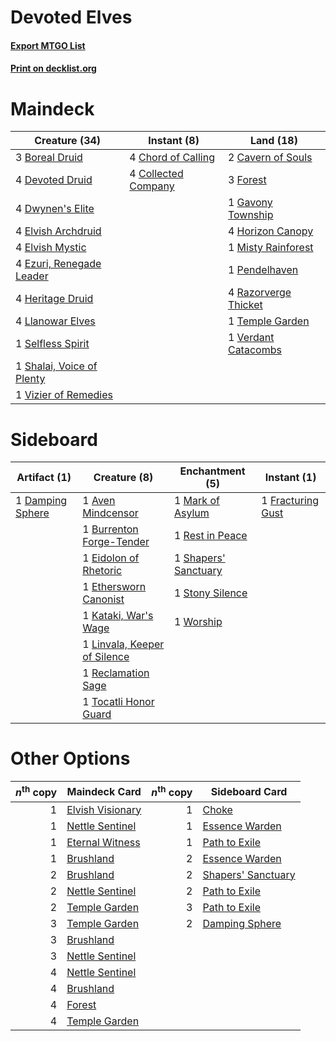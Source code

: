 # Devoted Elves

#### [Export MTGO List](../collection/Devoted%20Elves/Devoted%20Elves.txt)
#### [Print on decklist.org](http://decklist.org/?deckmain=3%09Boreal%20Druid%0A2%09Cavern%20of%20Souls%0A4%09Chord%20of%20Calling%0A4%09Collected%20Company%0A4%09Devoted%20Druid%0A4%09Dwynen's%20Elite%0A4%09Elvish%20Archdruid%0A4%09Elvish%20Mystic%0A4%09Ezuri,%20Renegade%20Leader%0A3%09Forest%0A1%09Gavony%20Township%0A4%09Heritage%20Druid%0A4%09Horizon%20Canopy%0A4%09Llanowar%20Elves%0A1%09Misty%20Rainforest%0A1%09Pendelhaven%0A4%09Razorverge%20Thicket%0A1%09Selfless%20Spirit%0A1%09Shalai,%20Voice%20of%20Plenty%0A1%09Temple%20Garden%0A1%09Verdant%20Catacombs%0A1%09Vizier%20of%20Remedies&deckside=1%09Aven%20Mindcensor%0A1%09Burrenton%20Forge-Tender%0A1%09Damping%20Sphere%0A1%09Eidolon%20of%20Rhetoric%0A1%09Ethersworn%20Canonist%0A1%09Fracturing%20Gust%0A1%09Kataki,%20War's%20Wage%0A1%09Linvala,%20Keeper%20of%20Silence%0A1%09Mark%20of%20Asylum%0A1%09Reclamation%20Sage%0A1%09Rest%20in%20Peace%0A1%09Shapers'%20Sanctuary%0A1%09Stony%20Silence%0A1%09Tocatli%20Honor%20Guard%0A1%09Worship)
# Maindeck

|                                           Creature (34)                                            |                                         Instant (8)                                          |                                           Land (18)                                           |
|----------------------------------------------------------------------------------------------------|----------------------------------------------------------------------------------------------|-----------------------------------------------------------------------------------------------|
|3 [Boreal Druid](http://gatherer.wizards.com/Pages/Card/Details.aspx?multiverseid=121193)           |4 [Chord of Calling](http://gatherer.wizards.com/Pages/Card/Details.aspx?multiverseid=383209) |2 [Cavern of Souls](http://gatherer.wizards.com/Pages/Card/Details.aspx?multiverseid=278058)   |
|4 [Devoted Druid](http://gatherer.wizards.com/Pages/Card/Details.aspx?multiverseid=135500)          |4 [Collected Company](http://gatherer.wizards.com/Pages/Card/Details.aspx?multiverseid=394519)|3 [Forest](http://gatherer.wizards.com/Pages/Card/Details.aspx?multiverseid=439860)            |
|4 [Dwynen's Elite](http://gatherer.wizards.com/Pages/Card/Details.aspx?multiverseid=442739)         |                                                                                              |1 [Gavony Township](http://gatherer.wizards.com/Pages/Card/Details.aspx?multiverseid=233242)   |
|4 [Elvish Archdruid](http://gatherer.wizards.com/Pages/Card/Details.aspx?multiverseid=389498)       |                                                                                              |4 [Horizon Canopy](http://gatherer.wizards.com/Pages/Card/Details.aspx?multiverseid=409571)    |
|4 [Elvish Mystic](http://gatherer.wizards.com/Pages/Card/Details.aspx?multiverseid=389499)          |                                                                                              |1 [Misty Rainforest](http://gatherer.wizards.com/Pages/Card/Details.aspx?multiverseid=405102)  |
|4 [Ezuri, Renegade Leader](http://gatherer.wizards.com/Pages/Card/Details.aspx?multiverseid=389511) |                                                                                              |1 [Pendelhaven](http://gatherer.wizards.com/Pages/Card/Details.aspx?multiverseid=442233)       |
|4 [Heritage Druid](http://gatherer.wizards.com/Pages/Card/Details.aspx?multiverseid=413713)         |                                                                                              |4 [Razorverge Thicket](http://gatherer.wizards.com/Pages/Card/Details.aspx?multiverseid=209407)|
|4 [Llanowar Elves](http://gatherer.wizards.com/Pages/Card/Details.aspx?multiverseid=129626)         |                                                                                              |1 [Temple Garden](http://gatherer.wizards.com/Pages/Card/Details.aspx?multiverseid=405112)     |
|1 [Selfless Spirit](http://gatherer.wizards.com/Pages/Card/Details.aspx?multiverseid=414332)        |                                                                                              |1 [Verdant Catacombs](http://gatherer.wizards.com/Pages/Card/Details.aspx?multiverseid=405113) |
|1 [Shalai, Voice of Plenty](http://gatherer.wizards.com/Pages/Card/Details.aspx?multiverseid=442923)|                                                                                              |                                                                                               |
|1 [Vizier of Remedies](http://gatherer.wizards.com/Pages/Card/Details.aspx?multiverseid=426740)     |                                                                                              |                                                                                               |


# Sideboard

|                                       Artifact (1)                                        |                                             Creature (8)                                              |                                        Enchantment (5)                                        |                                        Instant (1)                                         |
|-------------------------------------------------------------------------------------------|-------------------------------------------------------------------------------------------------------|-----------------------------------------------------------------------------------------------|--------------------------------------------------------------------------------------------|
|1 [Damping Sphere](http://gatherer.wizards.com/Pages/Card/Details.aspx?multiverseid=443101)|1 [Aven Mindcensor](http://gatherer.wizards.com/Pages/Card/Details.aspx?multiverseid=426707)           |1 [Mark of Asylum](http://gatherer.wizards.com/Pages/Card/Details.aspx?multiverseid=186615)    |1 [Fracturing Gust](http://gatherer.wizards.com/Pages/Card/Details.aspx?multiverseid=146759)|
|                                                                                           |1 [Burrenton Forge-Tender](http://gatherer.wizards.com/Pages/Card/Details.aspx?multiverseid=438580)    |1 [Rest in Peace](http://gatherer.wizards.com/Pages/Card/Details.aspx?multiverseid=442021)     |                                                                                            |
|                                                                                           |1 [Eidolon of Rhetoric](http://gatherer.wizards.com/Pages/Card/Details.aspx?multiverseid=380409)       |1 [Shapers' Sanctuary](http://gatherer.wizards.com/Pages/Card/Details.aspx?multiverseid=435362)|                                                                                            |
|                                                                                           |1 [Ethersworn Canonist](http://gatherer.wizards.com/Pages/Card/Details.aspx?multiverseid=174931)       |1 [Stony Silence](http://gatherer.wizards.com/Pages/Card/Details.aspx?multiverseid=247425)     |                                                                                            |
|                                                                                           |1 [Kataki, War's Wage](http://gatherer.wizards.com/Pages/Card/Details.aspx?multiverseid=382190)        |1 [Worship](http://gatherer.wizards.com/Pages/Card/Details.aspx?multiverseid=25553)            |                                                                                            |
|                                                                                           |1 [Linvala, Keeper of Silence](http://gatherer.wizards.com/Pages/Card/Details.aspx?multiverseid=425838)|                                                                                               |                                                                                            |
|                                                                                           |1 [Reclamation Sage](http://gatherer.wizards.com/Pages/Card/Details.aspx?multiverseid=389651)          |                                                                                               |                                                                                            |
|                                                                                           |1 [Tocatli Honor Guard](http://gatherer.wizards.com/Pages/Card/Details.aspx?multiverseid=435194)       |                                                                                               |                                                                                            |


# Other Options

|*n*<sup>th</sup> copy|                                       Maindeck Card                                       |*n*<sup>th</sup> copy|                                       Sideboard Card                                        |
|--------------------:|-------------------------------------------------------------------------------------------|--------------------:|---------------------------------------------------------------------------------------------|
|                    1|[Elvish Visionary](http://gatherer.wizards.com/Pages/Card/Details.aspx?multiverseid=175124)|                    1|[Choke](http://gatherer.wizards.com/Pages/Card/Details.aspx?multiverseid=45431)              |
|                    1|[Nettle Sentinel](http://gatherer.wizards.com/Pages/Card/Details.aspx?multiverseid=442171) |                    1|[Essence Warden](http://gatherer.wizards.com/Pages/Card/Details.aspx?multiverseid=389505)    |
|                    1|[Eternal Witness](http://gatherer.wizards.com/Pages/Card/Details.aspx?multiverseid=51628)  |                    1|[Path to Exile](http://gatherer.wizards.com/Pages/Card/Details.aspx?multiverseid=220511)     |
|                    1|[Brushland](http://gatherer.wizards.com/Pages/Card/Details.aspx?multiverseid=129496)       |                    2|[Essence Warden](http://gatherer.wizards.com/Pages/Card/Details.aspx?multiverseid=389505)    |
|                    2|[Brushland](http://gatherer.wizards.com/Pages/Card/Details.aspx?multiverseid=129496)       |                    2|[Shapers' Sanctuary](http://gatherer.wizards.com/Pages/Card/Details.aspx?multiverseid=435362)|
|                    2|[Nettle Sentinel](http://gatherer.wizards.com/Pages/Card/Details.aspx?multiverseid=442171) |                    2|[Path to Exile](http://gatherer.wizards.com/Pages/Card/Details.aspx?multiverseid=220511)     |
|                    2|[Temple Garden](http://gatherer.wizards.com/Pages/Card/Details.aspx?multiverseid=405112)   |                    3|[Path to Exile](http://gatherer.wizards.com/Pages/Card/Details.aspx?multiverseid=220511)     |
|                    3|[Temple Garden](http://gatherer.wizards.com/Pages/Card/Details.aspx?multiverseid=405112)   |                    2|[Damping Sphere](http://gatherer.wizards.com/Pages/Card/Details.aspx?multiverseid=443101)    |
|                    3|[Brushland](http://gatherer.wizards.com/Pages/Card/Details.aspx?multiverseid=129496)       |                     |                                                                                             |
|                    3|[Nettle Sentinel](http://gatherer.wizards.com/Pages/Card/Details.aspx?multiverseid=442171) |                     |                                                                                             |
|                    4|[Nettle Sentinel](http://gatherer.wizards.com/Pages/Card/Details.aspx?multiverseid=442171) |                     |                                                                                             |
|                    4|[Brushland](http://gatherer.wizards.com/Pages/Card/Details.aspx?multiverseid=129496)       |                     |                                                                                             |
|                    4|[Forest](http://gatherer.wizards.com/Pages/Card/Details.aspx?multiverseid=439860)          |                     |                                                                                             |
|                    4|[Temple Garden](http://gatherer.wizards.com/Pages/Card/Details.aspx?multiverseid=405112)   |                     |                                                                                             |

